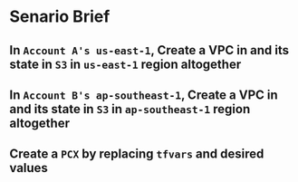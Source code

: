 # Senario Brief

## In `Account A's us-east-1`, Create a VPC in and its state in `S3` in `us-east-1` region altogether

## In `Account B's ap-southeast-1`, Create a VPC in and its state in `S3` in `ap-southeast-1` region altogether

## Create a `PCX` by replacing `tfvars` and desired values
